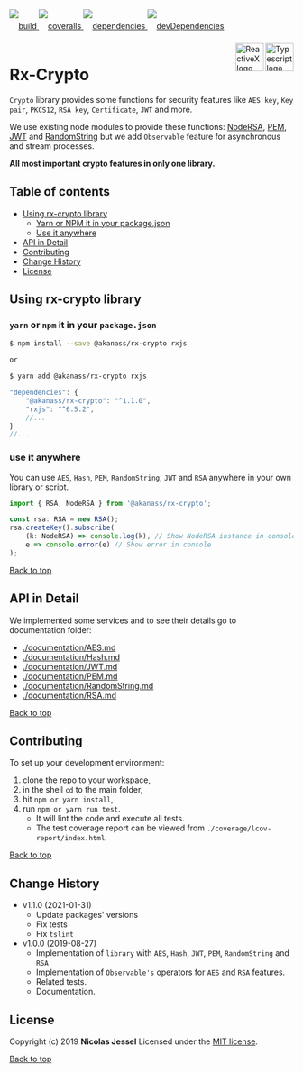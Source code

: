 <div style="margin-bottom:20px;">
<div style="line-height:60px">
    <a href="https://travis-ci.org/akanass/rx-crypto.svg?branch=next">
        <img src="https://travis-ci.org/akanass/rx-crypto.svg?branch=master" alt="build" />
    </a>
    <a href="https://coveralls.io/github/akanass/rx-crypto?branch=master">
        <img src="https://coveralls.io/repos/github/akanass/rx-crypto/badge.svg?branch=master" alt="coveralls" />
    </a>
    <a href="https://david-dm.org/akanass/rx-crypto">
        <img src="https://david-dm.org/akanass/rx-crypto.svg" alt="dependencies" />
    </a>
    <a href="https://david-dm.org/akanass/rx-crypto?type=dev">
        <img src="https://david-dm.org/akanass/rx-crypto/dev-status.svg" alt="devDependencies" />
    </a>
</div>
<div>
    <a href="https://www.typescriptlang.org/docs/tutorial.html">
        <img src="https://cdn-images-1.medium.com/max/800/1*8lKzkDJVWuVbqumysxMRYw.png"
             align="right" alt="Typescript logo" width="50" height="50" style="border:none;" />
    </a>
    <a href="http://reactivex.io/rxjs">
        <img src="http://reactivex.io/assets/Rx_Logo_S.png"
             align="right" alt="ReactiveX logo" width="50" height="50" style="border:none;" />
    </a>
</div>
</div>

# Rx-Crypto

`Crypto` library provides some functions for security features like `AES key`, `Key pair`, `PKCS12`, `RSA key`, `Certificate`, `JWT` and more.

We use existing node modules to provide these functions: [NodeRSA](https://github.com/rzcoder/node-rsa), [PEM](https://github.com/Dexus/pem), [JWT](https://github.com/auth0/node-jsonwebtoken) and [RandomString](https://github.com/klughammer/node-randomstring) but we add `Observable` feature for asynchronous and stream processes.

**All most important crypto features in only one library.**

## Table of contents

* [Using rx-crypto library](#using-rx-crypto-library)
    * [Yarn or NPM it in your package.json](#yarn-or-npm-it-in-your-packagejson)
    * [Use it anywhere](#use-it-anywhere)
* [API in Detail](#api-in-detail)
* [Contributing](#contributing)
* [Change History](#change-history)
* [License](#license)

## Using rx-crypto library

### `yarn` or `npm` it in your `package.json`

```bash
$ npm install --save @akanass/rx-crypto rxjs

or

$ yarn add @akanass/rx-crypto rxjs
```

```javascript
"dependencies": {
    "@akanass/rx-crypto": "^1.1.0",
    "rxjs": "^6.5.2",
    //...
}
//...
```

### use it anywhere

You can use `AES`, `Hash`, `PEM`, `RandomString`, `JWT` and `RSA` anywhere in your own library or script.

```javascript
import { RSA, NodeRSA } from '@akanass/rx-crypto';

const rsa: RSA = new RSA();
rsa.createKey().subscribe(
    (k: NodeRSA) => console.log(k), // Show NodeRSA instance in console
    e => console.error(e) // Show error in console
);
```

[Back to top](#table-of-contents)

## API in Detail

We implemented some services and to see their details go to documentation folder:

* [./documentation/AES.md](https://github.com/akanass/rx-crypto/blob/master/documentation/AES.md)
* [./documentation/Hash.md](https://github.com/akanass/rx-crypto/blob/master/documentation/Hash.md)
* [./documentation/JWT.md](https://github.com/akanass/rx-crypto/blob/master/documentation/JWT.md)
* [./documentation/PEM.md](https://github.com/akanass/rx-crypto/blob/master/documentation/PEM.md)
* [./documentation/RandomString.md](https://github.com/akanass/rx-crypto/blob/master/documentation/RandomString.md)
* [./documentation/RSA.md](https://github.com/akanass/rx-crypto/blob/master/documentation/RSA.md)

[Back to top](#table-of-contents)

## Contributing

To set up your development environment:

1. clone the repo to your workspace,
2. in the shell `cd` to the main folder,
3. hit `npm or yarn install`,
4. run `npm or yarn run test`.
    * It will lint the code and execute all tests. 
    * The test coverage report can be viewed from `./coverage/lcov-report/index.html`.

[Back to top](#table-of-contents)

## Change History
* v1.1.0 (2021-01-31)
    * Update packages' versions
    * Fix tests
    * Fix `tslint`
* v1.0.0 (2019-08-27)
    * Implementation of `library` with `AES`, `Hash`, `JWT`, `PEM`, `RandomString` and `RSA`
    * Implementation of `Observable's` operators for `AES` and `RSA` features.
    * Related tests.
    * Documentation.

## License

Copyright (c) 2019 **Nicolas Jessel** Licensed under the [MIT license](https://github.com/akanass/rx-crypto/blob/next/LICENSE.md).

[Back to top](#table-of-contents)
